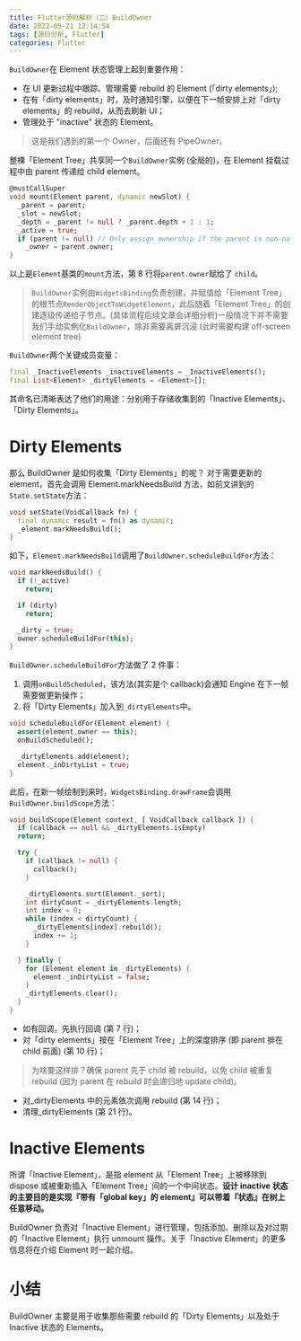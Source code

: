 ```yaml
---
title: Flutter源码解析（二）BuildOwner
date: 2022-05-21 12:14:54
tags: [源码分析, Flutter]
categories: Flutter
---
```


`BuildOwner`在 Element 状态管理上起到重要作用：

- 在 UI 更新过程中跟踪、管理需要 rebuild 的 Element (「dirty elements」);
- 在有「dirty elements」时，及时通知引擎，以便在下一帧安排上对「dirty elements」的 rebuild，从而去刷新 UI；
- 管理处于 "inactive" 状态的 Element。

> 这是我们遇到的第一个 Owner，后面还有 PipeOwner。

整棵「Element Tree」共享同一个`BuildOwner`实例 (全局的)，在 Element 挂载过程中由 parent 传递给 child element。

```dart
@mustCallSuper
void mount(Element parent, dynamic newSlot) {
  _parent = parent;
  _slot = newSlot;
  _depth = _parent != null ? _parent.depth + 1 : 1;
  _active = true;
  if (parent != null) // Only assign ownership if the parent is non-null
    _owner = parent.owner;
}
```

<!-- more -->

以上是`Element`基类的`mount`方法，第 8 行将`parent.owner`赋给了 `child`。

> `BuildOwner`实例由`WidgetsBinding`负责创建，并赋值给「Element Tree」的根节点`RenderObjectToWidgetElement`，此后随着「Element Tree」的创建逐级传递给子节点。(具体流程后续文章会详细分析)一般情况下并不需要我们手动实例化`BuildOwner`，除非需要离屏沉浸 (此时需要构建 off-screen element tree)

`BuildOwner`两个关键成员变量：

```dart
final _InactiveElements _inactiveElements = _InactiveElements();
final List<Element> _dirtyElements = <Element>[];
```

其命名已清晰表达了他们的用途：分别用于存储收集到的「Inactive Elements」、「Dirty Elements」。

# Dirty Elements

那么 BuildOwner 是如何收集「Dirty Elements」的呢？
对于需要更新的 element，首先会调用 Element.markNeedsBuild 方法，如前文讲到的`State.setState`方法：

```dart
void setState(VoidCallback fn) {
  final dynamic result = fn() as dynamic;
  _element.markNeedsBuild();
}
```

如下，`Element.markNeedsBuild`调用了`BuildOwner.scheduleBuildFor`方法：

```dart
void markNeedsBuild() {
  if (!_active)
    return;

  if (dirty)
    return;

  _dirty = true;
  owner.scheduleBuildFor(this);
}
```

`BuildOwner.scheduleBuildFor`方法做了 2 件事：

1. 调用`onBuildScheduled`，该方法(其实是个 callback)会通知 Engine 在下一帧需要做更新操作；
2. 将「Dirty Elements」加入到`_dirtyElements`中。

```dart
void scheduleBuildFor(Element element) {
  assert(element.owner == this);
  onBuildScheduled();

  _dirtyElements.add(element);
  element._inDirtyList = true;
}
```

此后，在新一帧绘制到来时，`WidgetsBinding.drawFrame`会调用 `BuildOwner.buildScope`方法：

```dart
void buildScope(Element context, [ VoidCallback callback ]) {
  if (callback == null && _dirtyElements.isEmpty)
  return;

  try {
    if (callback != null) {
      callback();
    }

    _dirtyElements.sort(Element._sort);
    int dirtyCount = _dirtyElements.length;
    int index = 0;
    while (index < dirtyCount) {
      _dirtyElements[index].rebuild();
      index += 1;
    }

  } finally {
    for (Element element in _dirtyElements) {
      element._inDirtyList = false;
    }
    _dirtyElements.clear();
  }
}
```

- 如有回调，先执行回调 (第 7 行)；
- 对「dirty elements」按在「Element Tree」上的深度排序 (即 parent 排在 child 前面) (第 10 行)；

> 为啥要这样排？确保 parent 先于 child 被 rebuild，以免 child 被重复 rebuild (因为 parent 在 rebuild 时会递归地 update child)。

- 对\_dirtyElements 中的元素依次调用 rebuild (第 14 行)；
- 清理\_dirtyElements (第 21 行)。

# Inactive Elements

所谓「Inactive Element」，是指 element 从「Element Tree」上被移除到 dispose 或被重新插入「Element Tree」间的一个中间状态。**设计 inactive 状态的主要目的是实现『带有「global key」的 element』可以带着『状态』在树上任意移动。**

BuildOwner 负责对「Inactive Element」进行管理，包括添加、删除以及对过期的「Inactive Element」执行 unmount 操作。关于「Inactive Element」的更多信息将在介绍 Element 时一起介绍。

# 小结

BuildOwner 主要是用于收集那些需要 rebuild 的「Dirty Elements」以及处于 Inactive 状态的 Elements。
